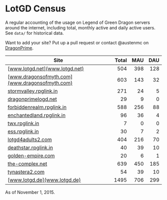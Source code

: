 # LotGD Census
A regular accounting of the usage on Legend of Green Dragon servers around the internet, including total, monthly active and daily active users. See `data/` for historical data.

Want to add your site? Put up a pull request or contact @austenmc on [DragonPrime](http://dragonprime.net).


Site | Total | MAU | DAU
--- | ---:| ---:| ---:
[www.lotgd.net](www.lotgd.net)|504|398|128
[www.dragonsofmyth.com](www.dragonsofmyth.com)|603|143|32
[stormvalley.rpglink.in](stormvalley.rpglink.in)|271|24|5
[dragonprimelogd.net](dragonprimelogd.net)|29|9|0
[forbiddenrealm.rpglink.in](forbiddenrealm.rpglink.in)|588|256|88
[enchantedland.rpglink.in](enchantedland.rpglink.in)|96|36|4
[twx.rpglink.in](twx.rpglink.in)|7|0|0
[ess.rpglink.in](ess.rpglink.in)|30|7|2
[lotgd4adults2.com](lotgd4adults2.com)|404|216|70
[deathstar.rpglink.in](deathstar.rpglink.in)|40|39|10
[golden-empire.com](golden-empire.com)|20|6|1
[the-complex.net](the-complex.net)|639|450|185
[tynastera2.com](tynastera2.com)|54|39|10
[www.lotgd.de](www.lotgd.de)|1495|706|299

As of November 1, 2015.
